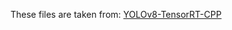 These files are taken from: [YOLOv8-TensorRT-CPP](git@github.com:cyrusbehr/YOLOv8-TensorRT-CPP.git)
